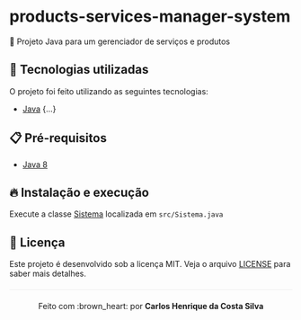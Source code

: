 # products-services-manager-system
:hammer: Projeto Java para um gerenciador de serviços e produtos

## :rocket: Tecnologias utilizadas  
O projeto foi feito utilizando as seguintes tecnologias:

- [Java](https://www.java.com/pt_BR/download/faq/java8.xml)
{...}

## :clipboard: Pré-requisitos

- [Java 8](https://www.java.com/pt_BR/download/faq/java8.xml)

## :fire: Instalação e execução
Execute a classe [Sistema](/src/Sistema.java) localizada em `src/Sistema.java`

## :page_facing_up: Licença 
Este projeto é desenvolvido sob a licença MIT. Veja o arquivo [LICENSE](LICENSE.md) para saber mais detalhes.

<p align="center" style="margin-top: 20px; border-top: 1px solid #eee; padding-top: 20px;">Feito com :brown_heart: por <strong> Carlos Henrique da Costa Silva </strong> </p>
